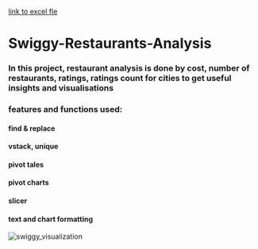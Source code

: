 [link to excel fle](https://docs.google.com/spreadsheets/d/1KKASuXFDmqhdoO8QwMwJ8dZ61GV6Lm0f/edit?usp=sharing&ouid=109758291000514394717&rtpof=true&sd=true)
# Swiggy-Restaurants-Analysis 
### In this project, restaurant analysis is done by cost, number of restaurants, ratings, ratings count for cities to get useful insights and visualisations
### features and functions used:
####  find & replace
####  vstack, unique
####  pivot tales
####  pivot charts 
####  slicer 
####  text and chart formatting

![swiggy_visualization](https://github.com/Hk6162/Swiggy-Restaurants-Analysis/assets/99483282/1536ebaa-ccea-4e27-a1d4-779893cc7fa1)

